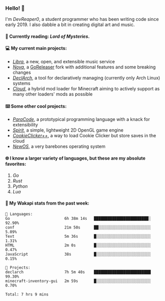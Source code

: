 ### Hello! 👋

I'm _DevReaper0_, a student programmer who has been writing code since early 2019. I also dabble a bit in creating digital art and music.

#### 📖 Currently reading: *Lord of Mysteries*.

#### 💻 My current main projects:

-   _[Libra](https://github.com/LibraMusic)_, a new, open, and extensible music service
-   _[Nova](https://github.com/LibraMusic/Nova)_, a [GoReleaser](https://github.com/goreleaser/goreleaser) fork with additional features and some breaking changes
-   _[DeclArch](https://github.com/DevReaper0/declarch)_, a tool for declaratively managing (currently only Arch Linux) systems
-   _[Cloud](https://github.com/CloudLoaderMC/CloudLoader)_, a hybrid mod loader for Minecraft aiming to actively support as many other loaders' mods as possible

#### ⌨️ Some other cool projects:

-   _[ParaCode](https://github.com/ParaCodeLang/ParaCode)_, a prototypical programming language with a knack for extensibility
-   _[Spirit](https://gitlab.com/DevReaper0/SpiritEngine)_, a simple, lightweight 2D OpenGL game engine
-   _[CookieClicker++](https://github.com/DevReaper0/CookieClickerPlusPlus)_, a way to load Cookie Clicker but store saves in the cloud
-   _[NewOS](https://github.com/DevReaper0/NewOS)_, a very barebones operating system

#### 🌐 I know a larger variety of languages, but these are my absolute favorites:

1. _Go_
2. _Rust_
3. _Python_
4. _Lua_

#### 📡 My Wakapi stats from the past week:

```text
💾 Languages:
Go                        6h 38m 14s   ████████████████████████░  92.90%
conf                      21m 50s      ██░░░░░░░░░░░░░░░░░░░░░░░  5.09%
Text                      5m 36s       █░░░░░░░░░░░░░░░░░░░░░░░░  1.31%
HTML                      2m 0s        █░░░░░░░░░░░░░░░░░░░░░░░░  0.47%
JavaScript                38s          █░░░░░░░░░░░░░░░░░░░░░░░░  0.15%

💼 Projects:
declarch                  7h 5m 40s    █████████████████████████  99.30%
minecraft-inventory-gui   2m 59s       █░░░░░░░░░░░░░░░░░░░░░░░░  0.70%

Total: 7 hrs 9 mins
```

